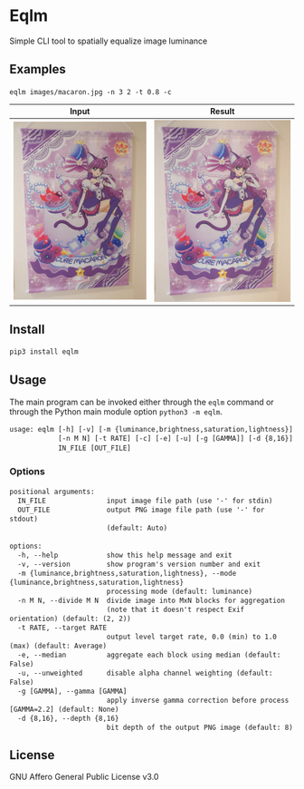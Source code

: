 # Eqlm

Simple CLI tool to spatially equalize image luminance

## Examples

`eqlm images/macaron.jpg -n 3 2 -t 0.8 -c`

| Input | Result |
|---------|-------------|
| ![Input Image](images/macaron.jpg)  | ![Output Image](images/macaron-eqlm.png) |

## Install

```sh
pip3 install eqlm
```

## Usage

The main program can be invoked either through the `eqlm` command or through the Python main module option `python3 -m eqlm`.

```txt
usage: eqlm [-h] [-v] [-m {luminance,brightness,saturation,lightness}]
            [-n M N] [-t RATE] [-c] [-e] [-u] [-g [GAMMA]] [-d {8,16}]
            IN_FILE [OUT_FILE]
```

### Options

```
positional arguments:
  IN_FILE               input image file path (use '-' for stdin)
  OUT_FILE              output PNG image file path (use '-' for stdout)
                        (default: Auto)

options:
  -h, --help            show this help message and exit
  -v, --version         show program's version number and exit
  -m {luminance,brightness,saturation,lightness}, --mode {luminance,brightness,saturation,lightness}
                        processing mode (default: luminance)
  -n M N, --divide M N  divide image into MxN blocks for aggregation
                        (note that it doesn't respect Exif orientation) (default: (2, 2))
  -t RATE, --target RATE
                        output level target rate, 0.0 (min) to 1.0 (max) (default: Average)
  -e, --median          aggregate each block using median (default: False)
  -u, --unweighted      disable alpha channel weighting (default: False)
  -g [GAMMA], --gamma [GAMMA]
                        apply inverse gamma correction before process [GAMMA=2.2] (default: None)
  -d {8,16}, --depth {8,16}
                        bit depth of the output PNG image (default: 8)
```

## License

GNU Affero General Public License v3.0
